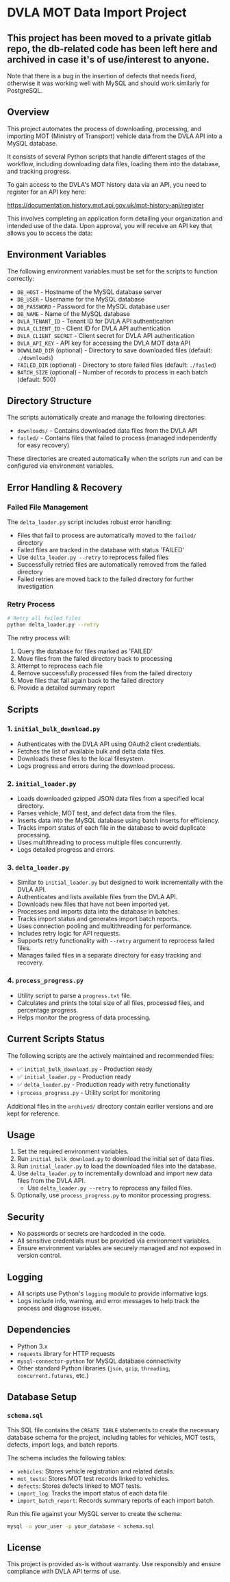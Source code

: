 # DVLA MOT Data Import Project


## This project has been moved to a private gitlab repo, the db-related code has been left here and archived in case it's of use/interest to anyone.

Note that there is a bug in the insertion of defects that needs fixed, otherwise it was working well with MySQL and should work similarly for PostgreSQL.


## Overview

This project automates the process of downloading, processing, and importing MOT (Ministry of Transport) vehicle data from the DVLA API into a MySQL database. 


It consists of several Python scripts that handle different stages of the workflow, including downloading data files, loading them into the database, and tracking progress.


To gain access to the DVLA's MOT history data via an API, you need to register for an API key here: 

https://documentation.history.mot.api.gov.uk/mot-history-api/register


This involves completing an application form detailing your organization and intended use of the data. Upon approval, you will receive an API key that allows you to access the data:



## Environment Variables

The following environment variables must be set for the scripts to function correctly:

- `DB_HOST` - Hostname of the MySQL database server
- `DB_USER` - Username for the MySQL database
- `DB_PASSWORD` - Password for the MySQL database user
- `DB_NAME` - Name of the MySQL database
- `DVLA_TENANT_ID` - Tenant ID for DVLA API authentication
- `DVLA_CLIENT_ID` - Client ID for DVLA API authentication
- `DVLA_CLIENT_SECRET` - Client secret for DVLA API authentication
- `DVLA_API_KEY` - API key for accessing the DVLA MOT data API
- `DOWNLOAD_DIR` (optional) - Directory to save downloaded files (default: `./downloads`)
- `FAILED_DIR` (optional) - Directory to store failed files (default: `./failed`)
- `BATCH_SIZE` (optional) - Number of records to process in each batch (default: 500)

## Directory Structure

The scripts automatically create and manage the following directories:

- `downloads/` - Contains downloaded data files from the DVLA API
- `failed/` - Contains files that failed to process (managed independently for easy recovery)

These directories are created automatically when the scripts run and can be configured via environment variables.

## Error Handling & Recovery

### Failed File Management

The `delta_loader.py` script includes robust error handling:

- Files that fail to process are automatically moved to the `failed/` directory
- Failed files are tracked in the database with status 'FAILED'
- Use `delta_loader.py --retry` to reprocess failed files
- Successfully retried files are automatically removed from the failed directory
- Failed retries are moved back to the failed directory for further investigation

### Retry Process

```bash
# Retry all failed files
python delta_loader.py --retry
```

The retry process will:
1. Query the database for files marked as 'FAILED'
2. Move files from the failed directory back to processing
3. Attempt to reprocess each file
4. Remove successfully processed files from the failed directory
5. Move files that fail again back to the failed directory
6. Provide a detailed summary report

## Scripts

### 1. `initial_bulk_download.py`

- Authenticates with the DVLA API using OAuth2 client credentials.
- Fetches the list of available bulk and delta data files.
- Downloads these files to the local filesystem.
- Logs progress and errors during the download process.

### 2. `initial_loader.py`

- Loads downloaded gzipped JSON data files from a specified local directory.
- Parses vehicle, MOT test, and defect data from the files.
- Inserts data into the MySQL database using batch inserts for efficiency.
- Tracks import status of each file in the database to avoid duplicate processing.
- Uses multithreading to process multiple files concurrently.
- Logs detailed progress and errors.

### 3. `delta_loader.py`

- Similar to `initial_loader.py` but designed to work incrementally with the DVLA API.
- Authenticates and lists available files from the DVLA API.
- Downloads new files that have not been imported yet.
- Processes and imports data into the database in batches.
- Tracks import status and generates import batch reports.
- Uses connection pooling and multithreading for performance.
- Includes retry logic for API requests.
- Supports retry functionality with `--retry` argument to reprocess failed files.
- Manages failed files in a separate directory for easy tracking and recovery.

### 4. `process_progress.py`

- Utility script to parse a `progress.txt` file.
- Calculates and prints the total size of all files, processed files, and percentage progress.
- Helps monitor the progress of data processing.

## Current Scripts Status

The following scripts are the actively maintained and recommended files:

- ✅ `initial_bulk_download.py` - Production ready
- ✅ `initial_loader.py` - Production ready  
- ✅ `delta_loader.py` - Production ready with retry functionality
- ℹ️ `process_progress.py` - Utility script for monitoring

Additional files in the `archived/` directory contain earlier versions and are kept for reference.

## Usage

1. Set the required environment variables.
2. Run `initial_bulk_download.py` to download the initial set of data files.
3. Run `initial_loader.py` to load the downloaded files into the database.
4. Use `delta_loader.py` to incrementally download and import new data files from the DVLA API.
   - Use `delta_loader.py --retry` to reprocess any failed files.
5. Optionally, use `process_progress.py` to monitor processing progress.

## Security

- No passwords or secrets are hardcoded in the code.
- All sensitive credentials must be provided via environment variables.
- Ensure environment variables are securely managed and not exposed in version control.

## Logging

- All scripts use Python's `logging` module to provide informative logs.
- Logs include info, warning, and error messages to help track the process and diagnose issues.

## Dependencies

- Python 3.x
- `requests` library for HTTP requests
- `mysql-connector-python` for MySQL database connectivity
- Other standard Python libraries (`json`, `gzip`, `threading`, `concurrent.futures`, etc.)


## Database Setup

### `schema.sql`

This SQL file contains the `CREATE TABLE` statements to create the necessary database schema for the project, including tables for vehicles, MOT tests, defects, import logs, and batch reports.

The schema includes the following tables:

- `vehicles`: Stores vehicle registration and related details.
- `mot_tests`: Stores MOT test records linked to vehicles.
- `defects`: Stores defects linked to MOT tests.
- `import_log`: Tracks the import status of each data file.
- `import_batch_report`: Records summary reports of each import batch.

Run this file against your MySQL server to create the schema:

```bash
mysql -u your_user -p your_database < schema.sql
```

## License

This project is provided as-is without warranty. Use responsibly and ensure compliance with DVLA API terms of use.
